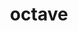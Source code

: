 ---
title: "octave"
layout: cache
categories: [package, develop-2024-05-19]
meta: {"versions": ["9.1.0"], "compilers": ["gcc@=7.3.1"], "oss": ["amzn2"], "platforms": ["linux"], "targets": ["aarch64", "neoverse_n1", "x86_64_v3"], "stacks": ["aws-isc", "aws-isc-aarch64", "root"], "num_specs": 3, "num_specs_by_stack": {"aws-isc-aarch64": 2, "root": 3, "aws-isc": 1}}
spec_details: [{"hash": "i2xklhllhtwrwdkyleitc2o2zc6nss3f", "compiler": "gcc@=7.3.1", "versions": ["9.1.0"], "os": "amzn2", "platform": "linux", "target": "aarch64", "variants": ["~arpack", "build_system=autotools", "+bz2", "~curl", "~fftw", "~fltk", "~fontconfig", "~freetype", "~gl2ps", "~glpk", "~gnuplot", "~hdf5", "~jdk", "~llvm", "~magick", "~opengl", "+pcre2", "~qhull", "~qrupdate", "~qscintilla", "~qt", "+readline", "~suitesparse", "~zlib"], "stacks": ["aws-isc-aarch64", "root"], "size": "-", "tarball": "https://binaries.spack.io/develop-2024-05-19/build_cache/linux-amzn2-aarch64/gcc-7.3.1/octave-9.1.0/linux-amzn2-aarch64-gcc-7.3.1-octave-9.1.0-i2xklhllhtwrwdkyleitc2o2zc6nss3f.spack"}, {"hash": "chvv7hwyowbaicsueg3cxgu45oz3v22q", "compiler": "gcc@=7.3.1", "versions": ["9.1.0"], "os": "amzn2", "platform": "linux", "target": "neoverse_n1", "variants": ["~arpack", "build_system=autotools", "+bz2", "~curl", "~fftw", "~fltk", "~fontconfig", "~freetype", "~gl2ps", "~glpk", "~gnuplot", "~hdf5", "~jdk", "~llvm", "~magick", "~opengl", "+pcre2", "~qhull", "~qrupdate", "~qscintilla", "~qt", "+readline", "~suitesparse", "~zlib"], "stacks": ["aws-isc-aarch64", "root"], "size": "-", "tarball": "https://binaries.spack.io/develop-2024-05-19/build_cache/linux-amzn2-neoverse_n1/gcc-7.3.1/octave-9.1.0/linux-amzn2-neoverse_n1-gcc-7.3.1-octave-9.1.0-chvv7hwyowbaicsueg3cxgu45oz3v22q.spack"}, {"hash": "s3wp4xcyab4fdiqo6x3qm5ygelcspjwu", "compiler": "gcc@=7.3.1", "versions": ["9.1.0"], "os": "amzn2", "platform": "linux", "target": "x86_64_v3", "variants": ["~arpack", "build_system=autotools", "+bz2", "~curl", "~fftw", "~fltk", "~fontconfig", "~freetype", "~gl2ps", "~glpk", "~gnuplot", "~hdf5", "~jdk", "~llvm", "~magick", "~opengl", "+pcre2", "~qhull", "~qrupdate", "~qscintilla", "~qt", "+readline", "~suitesparse", "~zlib"], "stacks": ["root", "aws-isc"], "size": "-", "tarball": "https://binaries.spack.io/develop-2024-05-19/build_cache/linux-amzn2-x86_64_v3/gcc-7.3.1/octave-9.1.0/linux-amzn2-x86_64_v3-gcc-7.3.1-octave-9.1.0-s3wp4xcyab4fdiqo6x3qm5ygelcspjwu.spack"}]
---